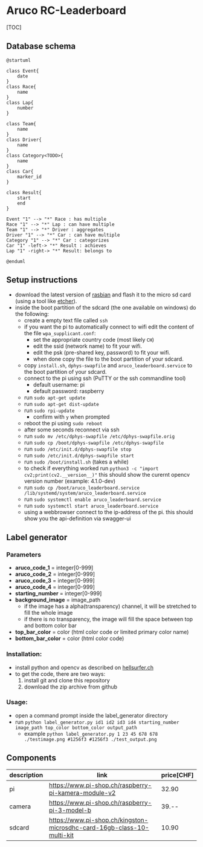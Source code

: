 # Aruco  RC-Leaderboard
[TOC]
## Database schema


```puml
@startuml

class Event{
    date
}
class Race{
    name
}
class Lap{
    number
}

class Team{
    name
}
class Driver{
    name
}
class Category<TODO>{
    name
}
class Car{
    marker_id
}

class Result{
    start
    end
}

Event "1" --> "*" Race : has multiple
Race "1" --> "*" Lap : can have multiple
Team "1" --> "*" Driver : aggregates
Driver "1" --> "*" Car : can have multiple
Category "1" --> "*" Car : categorizes
Car "1" -left-> "*" Result : achieves
Lap "1" -right-> "*" Result: belongs to

@enduml
```

## Setup instructions
- download the latest version of [rasbian](https://downloads.raspberrypi.org/raspbian_lite_latest) and flash it to the micro sd card (using a tool like [etcher](https://www.balena.io/etcher/)).
- inside the boot partition of the sdcard (the one available on windows) do the following:
    - create a empty text file called ```ssh```
    - if you want the pi to automatically connect to wifi edit the content of the file ```wpa_supplicant.conf```:
        - set the appropriate country code (most likely ```CH```)
        - edit the ssid (network name) to fit your wifi.
        - edit the psk (pre-shared key, password) to fit your wifi.
        - when done copy the file to the boot partition of your sdcard.
    - copy ```install.sh```, ```dphys-swapfile``` and ```aruco_leaderboard.service``` to the boot partition of your sdcard.
    - connect to the pi using ssh (PuTTY or the ssh commandline tool)
        - default username: pi
        - default password: raspberry
    - run ```sudo apt-get update```
    - run ```sudo apt-get dist-update```
    - run ```sudo rpi-update```
        - confirm with ```y``` when prompted
    - reboot the pi using ```sudo reboot```
    - after some seconds reconnect via ssh
    - run ```sudo mv /etc/dphys-swapfile /etc/dphys-swapfile.orig```
    - run ```sudo cp /boot/dphys-swapfile /etc/dphys-swapfile```
    - run ```sudo /etc/init.d/dphys-swapfile stop```
    - run ```sudo /etc/init.d/dphys-swapfile start```
    - run ```sudo /boot/install.sh``` (takes a while)
    - to check if everything worked run ```python3 -c "import cv2;print(cv2.__version__)"``` this should show the curernt opencv version number (example: 4.1.0-dev)
    - run ```sudo cp /boot/aruco_leaderboard.service /lib/systemd/system/aruco_leaderboard.service```
    - run ```sudo systemctl enable aruco_leaderboard.service```
    - run ```sudo systemctl start aruco_leaderboard.service```
    - using a webbrowser connect to the ip-address of the pi. this should show you the api-definition via swagger-ui


## Label generator
### Parameters
- **aruco_code_1** = integer[0-999]
- **aruco_code_2** = integer[0-999]
- **aruco_code_3** = integer[0-999]
- **aruco_code_4** = integer[0-999]
- **starting_number** = integer[0-999]
- **background_image** = image_path
    - if the image has a alpha(transparency) channel, it will be stretched to fill the whole image
    - if there is no transparency, the image will fill the space between top and bottom color bar
- **top_bar_color** = color (html color code or limited primary color name)
- **bottom_bar_color** = color (html color code)
### Installation:
- install python and opencv as described on [hellsurfer.ch](http://www.hellsurfer.ch)
- to get the code, there are two ways:
    1. install git and clone this repository
    2. download the zip archive from github
### Usage:
- open a command prompt inside the label_generator directory
- run ```python label_generator.py id1 id2 id3 id4 starting_number image_path top_color bottom_color output_path```
    - example ```python label_generator.py 1 23 45 678 678 ./testimage.png #1256f3 #1256f3 ./test_output.png```
## Components
| description | link                                                                   | price[CHF] |
| ----------- | ---------------------------------------------------------------------- | ---------- |
| pi          | https://www.pi-shop.ch/raspberry-pi-kamera-module-v2                   | 32.90      |
| camera      | https://www.pi-shop.ch/raspberry-pi-3-model-b                          | 39.--      |
| sdcard      | https://www.pi-shop.ch/kingston-microsdhc-card-16gb-class-10-multi-kit | 10.90      |
